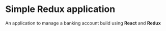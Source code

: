 # Simple Redux application
An application to manage a banking account build using **React** and **Redux**

